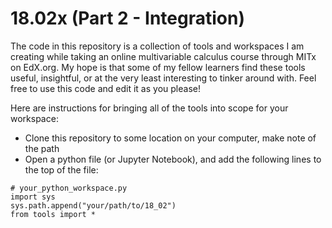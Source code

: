 # 18.02x (Part 2 - Integration)
The code in this repository is a collection of tools and workspaces I am creating while taking an online multivariable calculus course through MITx on EdX.org. My hope is that some of my fellow learners find these tools useful, insightful, or at the very least interesting to tinker around with. Feel free to use this code and edit it as you please! 

Here are instructions for bringing all of the tools into scope for your workspace:
- Clone this repository to some location on your computer, make note of the path
- Open a python file (or Jupyter Notebook), and add the following lines to the top of the file:
```
# your_python_workspace.py
import sys
sys.path.append("your/path/to/18_02")
from tools import *
```
